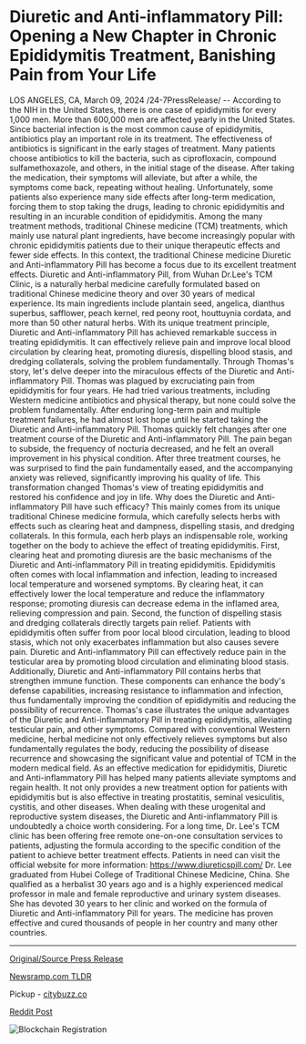 # Diuretic and Anti-inflammatory Pill: Opening a New Chapter in Chronic Epididymitis Treatment, Banishing Pain from Your Life

LOS ANGELES, CA, March 09, 2024 /24-7PressRelease/ -- According to the NIH in the United States, there is one case of epididymitis for every 1,000 men. More than 600,000 men are affected yearly in the United States.  Since bacterial infection is the most common cause of epididymitis, antibiotics play an important role in its treatment. The effectiveness of antibiotics is significant in the early stages of treatment. Many patients choose antibiotics to kill the bacteria, such as ciprofloxacin, compound sulfamethoxazole, and others, in the initial stage of the disease.  After taking the medication, their symptoms will alleviate, but after a while, the symptoms come back, repeating without healing. Unfortunately, some patients also experience many side effects after long-term medication, forcing them to stop taking the drugs, leading to chronic epididymitis and resulting in an incurable condition of epididymitis.  Among the many treatment methods, traditional Chinese medicine (TCM) treatments, which mainly use natural plant ingredients, have become increasingly popular with chronic epididymitis patients due to their unique therapeutic effects and fewer side effects. In this context, the traditional Chinese medicine Diuretic and Anti-inflammatory Pill has become a focus due to its excellent treatment effects.  Diuretic and Anti-inflammatory Pill, from Wuhan Dr.Lee's TCM Clinic, is a naturally herbal medicine carefully formulated based on traditional Chinese medicine theory and over 30 years of medical experience. Its main ingredients include plantain seed, angelica, dianthus superbus, safflower, peach kernel, red peony root, houttuynia cordata, and more than 50 other natural herbs.  With its unique treatment principle, Diuretic and Anti-inflammatory Pill has achieved remarkable success in treating epididymitis. It can effectively relieve pain and improve local blood circulation by clearing heat, promoting diuresis, dispelling blood stasis, and dredging collaterals, solving the problem fundamentally.  Through Thomas's story, let's delve deeper into the miraculous effects of the Diuretic and Anti-inflammatory Pill.  Thomas was plagued by excruciating pain from epididymitis for four years. He had tried various treatments, including Western medicine antibiotics and physical therapy, but none could solve the problem fundamentally. After enduring long-term pain and multiple treatment failures, he had almost lost hope until he started taking the Diuretic and Anti-inflammatory Pill.  Thomas quickly felt changes after one treatment course of the Diuretic and Anti-inflammatory Pill. The pain began to subside, the frequency of nocturia decreased, and he felt an overall improvement in his physical condition. After three treatment courses, he was surprised to find the pain fundamentally eased, and the accompanying anxiety was relieved, significantly improving his quality of life. This transformation changed Thomas's view of treating epididymitis and restored his confidence and joy in life.  Why does the Diuretic and Anti-inflammatory Pill have such efficacy? This mainly comes from its unique traditional Chinese medicine formula, which carefully selects herbs with effects such as clearing heat and dampness, dispelling stasis, and dredging collaterals. In this formula, each herb plays an indispensable role, working together on the body to achieve the effect of treating epididymitis.  First, clearing heat and promoting diuresis are the basic mechanisms of the Diuretic and Anti-inflammatory Pill in treating epididymitis. Epididymitis often comes with local inflammation and infection, leading to increased local temperature and worsened symptoms. By clearing heat, it can effectively lower the local temperature and reduce the inflammatory response; promoting diuresis can decrease edema in the inflamed area, relieving compression and pain.  Second, the function of dispelling stasis and dredging collaterals directly targets pain relief. Patients with epididymitis often suffer from poor local blood circulation, leading to blood stasis, which not only exacerbates inflammation but also causes severe pain. Diuretic and Anti-inflammatory Pill can effectively reduce pain in the testicular area by promoting blood circulation and eliminating blood stasis.  Additionally, Diuretic and Anti-inflammatory Pill contains herbs that strengthen immune function. These components can enhance the body's defense capabilities, increasing resistance to inflammation and infection, thus fundamentally improving the condition of epididymitis and reducing the possibility of recurrence.  Thomas's case illustrates the unique advantages of the Diuretic and Anti-inflammatory Pill in treating epididymitis, alleviating testicular pain, and other symptoms. Compared with conventional Western medicine, herbal medicine not only effectively relieves symptoms but also fundamentally regulates the body, reducing the possibility of disease recurrence and showcasing the significant value and potential of TCM in the modern medical field.  As an effective medication for epididymitis, Diuretic and Anti-inflammatory Pill has helped many patients alleviate symptoms and regain health. It not only provides a new treatment option for patients with epididymitis but is also effective in treating prostatitis, seminal vesiculitis, cystitis, and other diseases. When dealing with these urogenital and reproductive system diseases, the Diuretic and Anti-inflammatory Pill is undoubtedly a choice worth considering.  For a long time, Dr. Lee's TCM clinic has been offering free remote one-on-one consultation services to patients, adjusting the formula according to the specific condition of the patient to achieve better treatment effects. Patients in need can visit the official website for more information: https://www.diureticspill.com/  Dr. Lee graduated from Hubei College of Traditional Chinese Medicine, China. She qualified as a herbalist 30 years ago and is a highly experienced medical professor in male and female reproductive and urinary system diseases. She has devoted 30 years to her clinic and worked on the formula of Diuretic and Anti-inflammatory Pill for years. The medicine has proven effective and cured thousands of people in her country and many other countries. 

---

[Original/Source Press Release](https://www.24-7pressrelease.com/press-release/509133/diuretic-and-anti-inflammatory-pill-opening-a-new-chapter-in-chronic-epididymitis-treatment-banishing-pain-from-your-life)
                    

[Newsramp.com TLDR](https://newsramp.com/curated-news/traditional-chinese-medicine-offers-hope-for-epididymitis-treatment/44fcda12373589a067c8b21da327b387) 


Pickup - [citybuzz.co](https://citybuzz.co/2024/03/09/diuretic-and-anti-inflammatory-pill-a-natural-solution-for-chronic-epididymitis)
 



[Reddit Post](https://www.reddit.com/r/HealthCareNewsInfo/comments/1bbh174/traditional_chinese_medicine_offers_hope_for/) 



![Blockchain Registration](https://cdn.newsramp.app/24-7PressRelease/qrcode/243/10/rubycFGY.webp)